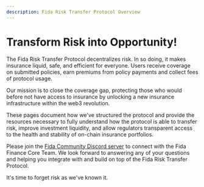 ```yaml
---
description: Fida Risk Transfer Protocol Overview
---
```


# Transform Risk into Opportunity!

The Fida Risk Transfer Protocol decentralizes risk. In so doing, it makes insurance liquid, safe, and efficient for everyone. Users receive coverage on submitted policies, earn premiums from policy payments and collect fees of protocol usage.

Our mission is to close the coverage gap, protecting those who would before not have access to insurance by unlocking a new insurance infrastructure within the web3 revolution.

These pages document how we've structured the protocol and provide the resources necessary to fully understand how the protocol is able to transfer risk, improve investment liquidity, and allow regulators transparent access to the health and stability of on-chain insurance portfolios.&#x20;

Please join the [Fida Community Discord server](https://discord.gg/jjwnEKh8) to connect with the Fida Finance Core Team. We look forward to answering any of your questions and helping you integrate with and build on top of the Fida Risk Transfer Protocol.

It's time to forget risk as we've known it.

